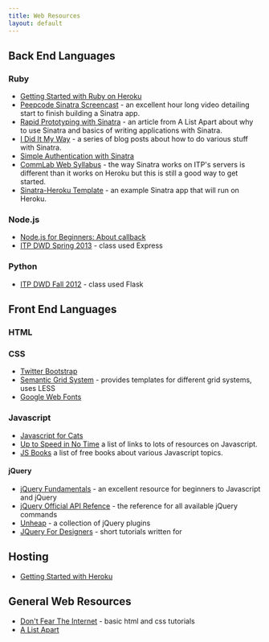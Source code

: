 ```yaml
---
title: Web Resources
layout: default
---
```


## Back End Languages

### Ruby

- [Getting Started with Ruby on Heroku](https://devcenter.heroku.com/articles/ruby)
- [Peepcode Sinatra Screencast](https://peepcode.com/products/sinatra) - an excellent hour long video detailing start to finish building a Sinatra app.
- [Rapid Prototyping with Sinatra](http://alistapart.com/article/rapid-prototyping-with-sinatra) - an article from A List Apart about why to use Sinatra and basics of writing applications with Sinatra.
- [I Did It My Way](http://ididitmyway.herokuapp.com/) - a series of blog posts about how to do various stuff with Sinatra.
- [Simple Authentication with Sinatra](http://ididitmyway.herokuapp.com/past/2011/2/22/really_simple_authentication_in_sinatra/)
- [CommLab Web Syllabus](https://github.com/ITPNYU/CommLabWeb) - the way Sinatra works on ITP's servers is different than it works on Heroku but this is still a good way to get started.
- [Sinatra-Heroku Template](https://github.com/stevenklise/Sinatra-Heroku-Template) - an example Sinatra app that will run on Heroku.

### Node.js

- [Node.js for Beginners: About callback](http://www.theprojectspot.com/tutorial-post/nodejs-for-beginners-callbacks/4)
- [ITP DWD Spring 2013](http://itpwebclass.herokuapp.com/) - class used Express

### Python
- [ITP DWD Fall 2012](http://itppyweb.herokuapp.com/) - class used Flask

## Front End Languages

### HTML

### CSS
- [Twitter Bootstrap](http://twitter.github.com/bootstrap/)
- [Semantic Grid System](http://semantic.gs/) - provides templates for different grid systems, uses LESS
- [Google Web Fonts](http://www.google.com/webfonts#)

### Javascript

- [Javascript for Cats](http://jsforcats.com/)
- [Up to Speed in No Time](http://ericleads.com/2011/09/learning-javascript-up-to-speed-in-no-time/) a list of links to
lots of resources on Javascript.
- [JS Books](http://jsbooks.revolunet.com/) a list of free books about various Javascript topics.

#### jQuery

- [jQuery Fundamentals](http://jqfundamentals.com/) - an excellent resource for beginners to Javascript and jQuery
- [jQuery Official API Refence](http://api.jquery.com/) - the reference for all available jQuery commands
- [Unheap](http://www.unheap.com/) - a collection of jQuery plugins
- [JQuery For Designers](http://jqueryfordesigners.com/) - short tutorials written for

## Hosting

- [Getting Started with Heroku](https://devcenter.heroku.com/articles/quickstart)

## General Web Resources

- [Don't Fear The Internet](http://www.dontfeartheinternet.com/) - basic html and css tutorials
- [A List Apart](http://www.alistpart.com)
